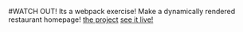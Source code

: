 #WATCH OUT!
Its a webpack exercise!
Make a dynamically rendered restaurant homepage!
[the project](https://www.theodinproject.com/courses/javascript/lessons/restaurant-page)
[see it live!](https://jeremy-d.github.io/webpack-restaurant/#nav-contact)
